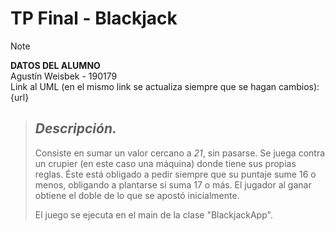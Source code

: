 # TP Final - **Blackjack**
> [!NOTE]
> **DATOS DEL ALUMNO**  
> Agustín Weisbek - 190179  
> Link al UML (en el mismo link se actualiza siempre que se hagan cambios): {url}  

> ## _Descripción._
> Consiste en sumar un valor cercano a *21*, sin pasarse. Se juega contra un crupier (en este caso una máquina) donde tiene sus propias reglas. Éste está obligado a pedir siempre que su puntaje sume 16 o menos, obligando a plantarse si suma 17 o más.
> El jugador al ganar obtiene el doble de lo que se apostó inicialmente.
>
> El juego se ejecuta en el main de la clase "BlackjackApp".
